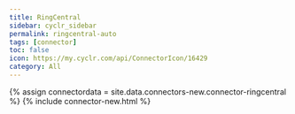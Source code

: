 ```yaml
---
title: RingCentral
sidebar: cyclr_sidebar
permalink: ringcentral-auto
tags: [connector]
toc: false
icon: https://my.cyclr.com/api/ConnectorIcon/16429
category: All
---
```

{% assign connectordata = site.data.connectors-new.connector-ringcentral %}
{% include connector-new.html %}	